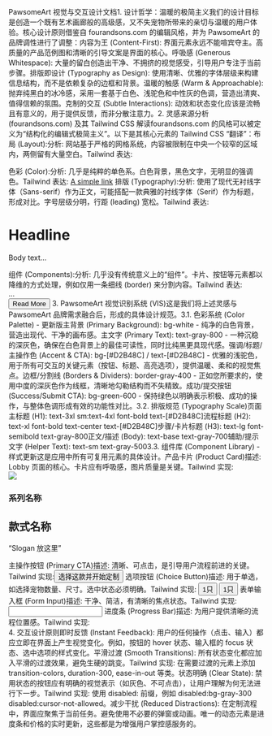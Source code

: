 PawsomeArt 视觉与交互设计文档1. 设计哲学：温暖的极简主义我们的设计目标是创造一个既有艺术画廊般的高级感，又不失宠物所带来的亲切与温暖的用户体验。核心设计原则借鉴自 fourandsons.com 的编辑风格，并为 PawsomeArt 的品牌调性进行了调整：内容为王 (Content-First): 界面元素永远不能喧宾夺主。高质量的产品范例图和清晰的引导文案是界面的核心。呼吸感 (Generous Whitespace): 大量的留白创造出干净、不拥挤的视觉感受，引导用户专注于当前步骤。排版即设计 (Typography as Design): 使用清晰、优雅的字体层级来构建信息结构，而不是依赖复杂的边框和背景。温暖的触感 (Warm & Approachable): 抛弃纯黑白的冰冷感，采用一套基于白色、浅驼色和中性灰的色调，营造出清爽、值得信赖的氛围。克制的交互 (Subtle Interactions): 动效和状态变化应该是流畅且有意义的，用于提供反馈，而非分散注意力。2. 灵感来源分析 (fourandsons.com) 及其 Tailwind CSS 解读fourandsons.com 的风格可以被定义为“结构化的编辑式极简主义”。以下是其核心元素的 Tailwind CSS “翻译”：布局 (Layout):分析: 网站基于严格的网格系统，内容被限制在中央一个较窄的区域内，两侧留有大量空白。Tailwind 表达:<!-- 主容器，限制宽度并在中央显示 -->
<div class="max-w-5xl mx-auto px-4 sm:px-6 lg:px-8">
    <!-- 内容网格，在桌面端分为多列 -->
    <div class="grid grid-cols-1 md:grid-cols-12 gap-8">
        <!-- ... content ... -->
    </div>
</div>
色彩 (Color):分析: 几乎是纯粹的单色系。白色背景，黑色文字，无明显的强调色。Tailwind 表达:<body class="bg-white text-black">
    <a href="#" class="hover:underline">A simple link</a>
</body>
排版 (Typography):分析: 使用了现代无衬线字体（Sans-serif）作为正文，可能搭配一款典雅的衬线字体（Serif）作为标题，形成对比。字号层级分明，行距 (leading) 宽松。Tailwind 表达:<h1 class="font-serif text-4xl md:text-6xl tracking-tight">Headline</h1>
<p class="font-sans text-base text-gray-700 leading-relaxed">Body text...</p>
组件 (Components):分析: 几乎没有传统意义上的“组件”。卡片、按钮等元素都以降维的方式处理，例如仅用一条细线 (border) 来分割内容。Tailwind 表达:<!-- 一个用边框定义的极简卡片 -->
<div class="border border-gray-200 p-6">...</div>
<!-- 一个极简按钮 -->
<button class="border border-black px-4 py-2 text-sm uppercase tracking-wider hover:bg-black hover:text-white transition-colors">
    Read More
</button>
3. PawsomeArt 视觉识别系统 (VIS)这是我们将上述灵感与 PawsomeArt 品牌需求融合后，形成的具体设计规范。3.1. 色彩系统 (Color Palette) - 更新版主背景 (Primary Background): bg-white - 纯净的白色背景，营造出现代、干净的画布感。主文字 (Primary Text): text-gray-800 - 一种沉稳的深灰色，确保在白色背景上的最佳可读性，同时比纯黑更具现代感。强调/标题/主操作色 (Accent & CTA): bg-[#D2B48C] / text-[#D2B48C] - 优雅的浅驼色，用于所有可交互的关键元素（按钮、标题、高亮选项），提供温暖、柔和的视觉焦点。边框/分割线 (Borders & Dividers): border-gray-400 - 正如您所要求的，使用中度的深灰色作为线框，清晰地勾勒结构而不失精致。成功/提交按钮 (Success/Submit CTA): bg-green-600 - 保持绿色以明确表示积极、成功的操作，与整体色调形成有效的功能性对比。3.2. 排版规范 (Typography Scale)页面主标题 (H1): text-3xl sm:text-4xl font-bold text-[#D2B48C]流程标题 (H2): text-xl font-bold text-center text-[#D2B48C]步骤/卡片标题 (H3): text-lg font-semibold text-gray-800正文/描述 (Body): text-base text-gray-700辅助/提示文字 (Helper Text): text-sm text-gray-5003.3. 组件库 (Component Library) - 样式更新这是应用中所有可复用元素的具体设计。产品卡片 (Product Card)描述: Lobby 页面的核心。卡片应有呼吸感，图片质量是关键。Tailwind 实现:<div class="bg-white rounded-2xl border border-gray-200 overflow-hidden">
    <img src="..." class="w-full h-48 object-cover">
    <div class="p-6">
        <h3 class="text-sm text-gray-500">系列名称</h3>
        <h2 class="text-xl font-bold text-[#D2B48C]">款式名称</h2>
        <p class="text-gray-700 mt-2 h-10">“Slogan 放这里”</p>
        <!-- ... 标签和按钮 ... -->
    </div>
</div>
主操作按钮 (Primary CTA)描述: 清晰、可点击，是引导用户流程前进的关键。Tailwind 实现:<button class="w-full bg-[#D2B48C] text-white py-3 rounded-lg font-semibold hover:bg-opacity-80 transition-opacity">
    选择这款并开始定制
</button>
选项按钮 (Choice Button)描述: 用于单选，如选择宠物数量、尺寸。选中状态必须明确。Tailwind 实现:<!-- 未选中状态 -->
<button class="flex-1 p-3 rounded-lg border border-gray-300 bg-white text-gray-700">1只</button>
<!-- 选中状态 -->
<button class="flex-1 p-3 rounded-lg border border-[#D2B48C] bg-[#D2B48C] text-white">1只</button>
表单输入框 (Form Input)描述: 干净、简洁，有清晰的焦点状态。Tailwind 实现:<input type="tel" class="w-full p-3 border border-gray-300 rounded-lg focus:ring-2 focus:ring-[#D2B48C] focus:border-transparent transition">
进度条 (Progress Bar)描述: 为用户提供清晰的流程位置感。Tailwind 实现:<div class="w-full bg-gray-200 rounded-full h-2.5">
    <div class="bg-[#D2B48C] h-2.5 rounded-full" style="width: 25%"></div>
</div>
4. 交互设计原则即时反馈 (Instant Feedback): 用户的任何操作（点击、输入）都应立即在界面上产生视觉变化。例如，按钮的 hover 状态、输入框的 focus 状态、选中选项的样式变化。平滑过渡 (Smooth Transitions): 所有状态变化都应加入平滑的过渡效果，避免生硬的跳变。Tailwind 实现: 在需要过渡的元素上添加 transition-colors, duration-300, ease-in-out 等类。状态明确 (Clear State): 禁用状态的按钮应有明确的视觉表示（如灰色、不可点击），让用户理解为何无法进行下一步。Tailwind 实现: 使用 disabled: 前缀，例如 disabled:bg-gray-300 disabled:cursor-not-allowed。减少干扰 (Reduced Distractions): 在定制流程中，界面应聚焦于当前任务。避免使用不必要的弹窗或动画。唯一的动态元素是进度条和价格的实时更新，这些都是为增强用户掌控感服务的。